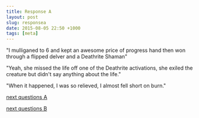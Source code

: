 ```yaml
---
title: Response A
layout: post
slug: responsea
date: 2015-08-05 22:50 +1000
tags: [meta]
---
```


"I mulliganed to 6 and kept an awesome price of progress hand then won through a flipped delver and a Deathrite Shaman"

"Yeah, she missed the life off one of the Deathrite activations, she exiled the creature but didn't say anything about the life."

"When it happened, I was so relieved, I almost fell short on burn."

[next questions A][1]

[next questions B][2]


[1]: /responseW.html
[2]: /respenseQ.html
